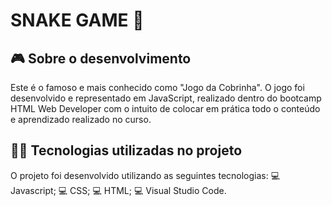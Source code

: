 # SNAKE GAME 🐍

## 🎮️ Sobre o desenvolvimento
Este é o famoso e mais conhecido como "Jogo da Cobrinha". O jogo foi desenvolvido e representado em JavaScript, realizado dentro do bootcamp HTML Web Developer com o intuito de colocar em prática todo o conteúdo e aprendizado realizado no curso. 

## 👨‍💻️ Tecnologias utilizadas no projeto
O projeto foi desenvolvido utilizando as seguintes tecnologias:
💻️ Javascript;
💻️ CSS;
💻️ HTML;
💻️ Visual Studio Code.
